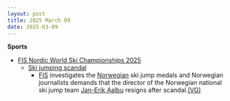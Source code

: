 ```yaml
---
layout: post
title: 2025 March 09
date: 2025-03-09
---
```



**Sports**

* [FIS Nordic World Ski Championships 2025](https://en.wikipedia.org/wiki/FIS_Nordic_World_Ski_Championships_2025 "FIS Nordic World Ski Championships 2025")
  + [Ski jumping scandal](/w/index.php?title=Ski_jumping_scandal&action=edit&redlink=1 "Ski jumping scandal (page does not exist)")
    - [FIS](https://en.wikipedia.org/wiki/International_Ski_and_Snowboard_Federation "International Ski and Snowboard Federation") investigates the [Norwegian](https://en.wikipedia.org/wiki/Norway "Norway") ski jump medals and Norwegian journalists demands that the director of the Norwegian national ski jump team [Jan-Erik Aalbu](/w/index.php?title=Jan-Erik_Aalbu&action=edit&redlink=1 "Jan-Erik Aalbu (page does not exist)") resigns after scandal.[(VG)](https://www.vg.no/sport/i/73MXJW/kommentator-etter-hoppskandalen-aalbu-maa-gaa)
